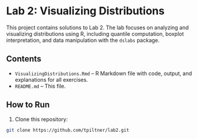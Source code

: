 # Lab 2: Visualizing Distributions

This project contains solutions to Lab 2.
The lab focuses on analyzing and visualizing distributions using R, including quantile computation, boxplot interpretation, and data manipulation with the `dslabs` package.

## Contents

- `VisualizingDistributions.Rmd` – R Markdown file with code, output, and explanations for all exercises.
- `README.md` – This file.

## How to Run

1. Clone this repository:
```bash
git clone https://github.com/tpiltner/lab2.git

